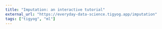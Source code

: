 ```yaml
---
title: "Imputation: an interactive tutorial"
external_url: "https://everyday-data-science.tigyog.app/imputation"
tags: ["tigyog", "ml"]
---
```

